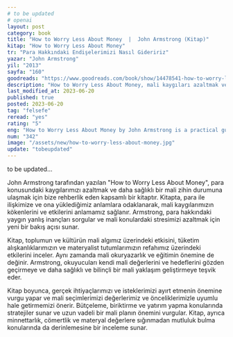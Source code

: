 ```yaml
---
# to be updated
# openai
layout: post
category: book
title: "How to Worry Less About Money  |  John Armstrong (Kitap)"
kitap: "How to Worry Less About Money"
tr: "Para Hakkındaki Endişelerimizi Nasıl Gideririz"
yazar: "John Armstrong"
yil: "2013"
sayfa: "160"
goodreads: "https://www.goodreads.com/book/show/14478541-how-to-worry-less-about-money"
description: "How to Worry Less About Money, mali kaygıları azaltmak ve daha sağlıklı bir mali zihin yapısına ulaşmak için pratik bilgiler ve iç görüler sunan bir kitap."
last_modified_at: 2023-06-20
published: true
posted: 2023-06-20
tag: "felsefe"
reread: "yes"
rating: "5"
eng: "How to Worry Less About Money by John Armstrong is a practical guide to reducing financial stress and cultivating a healthier mindset towards money."
num: "342"
image: "/assets/new/how-to-worry-less-about-money.jpg"
update: "tobeupdated"
---
```


to be updated...

John Armstrong tarafından yazılan "How to Worry Less About Money", para konusundaki kaygılarımızı azaltmak ve daha sağlıklı bir mali zihin durumuna ulaşmak için bize rehberlik eden kapsamlı bir kitaptır. Kitapta, para ile ilişkimize ve ona yüklediğimiz anlamlara odaklanarak, mali kaygılarımızın kökenlerini ve etkilerini anlamamız sağlanır. Armstrong, para hakkındaki yaygın yanlış inançları sorgular ve mali konulardaki stresimizi azaltmak için yeni bir bakış açısı sunar.

Kitap, toplumun ve kültürün mali algımız üzerindeki etkisini, tüketim alışkanlıklarımızın ve materyalist tutumlarımızın refahımız üzerindeki etkilerini inceler. Aynı zamanda mali okuryazarlık ve eğitimin önemine de değinir. Armstrong, okuyucuları kendi mali değerlerini ve hedeflerini gözden geçirmeye ve daha sağlıklı ve bilinçli bir mali yaklaşım geliştirmeye teşvik eder.

Kitap boyunca, gerçek ihtiyaçlarımızı ve isteklerimizi ayırt etmenin önemine vurgu yapar ve mali seçimlerimizi değerlerimiz ve önceliklerimizle uyumlu hale getirmemizi önerir. Bütçeleme, biriktirme ve yatırım yapma konularında stratejiler sunar ve uzun vadeli bir mali planın önemini vurgular. Kitap, ayrıca minnettarlık, cömertlik ve materyal değerlere sığınmadan mutluluk bulma konularında da derinlemesine bir inceleme sunar.
